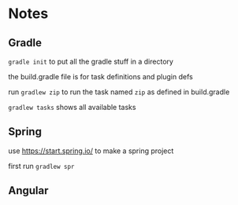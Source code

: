 # Notes

## Gradle

`gradle init` to put all the gradle stuff in a directory

the build.gradle file is for task definitions and plugin defs

run `gradlew zip` to run the task named `zip` as defined in build.gradle

`gradlew tasks` shows all available tasks

## Spring

use https://start.spring.io/ to make a spring project

first run `gradlew spr`

## Angular